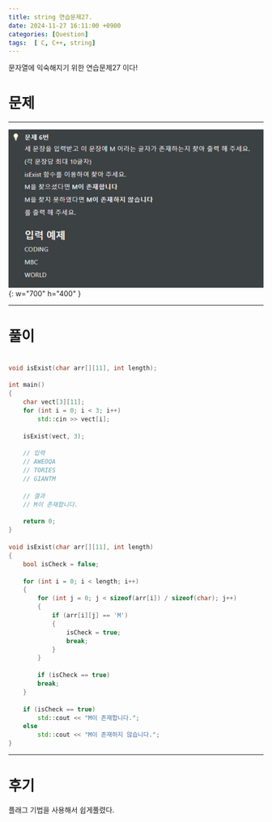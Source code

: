 ```yaml
---
title: string 연습문제27.
date: 2024-11-27 16:11:00 +0900
categories: [Question]  
tags:  [ C, C++, string]
---
```


문자열에 익숙해지기 위한 연습문제27 이다!

# 문제   
---------------------------------------

![Desktop View](/assets/img/string22.png){: w="700" h="400" }

---------------------------------------

# 풀이

```c++

void isExist(char arr[][11], int length);

int main()
{
    char vect[3][11];
    for (int i = 0; i < 3; i++)
        std::cin >> vect[i];
    
    isExist(vect, 3);
    
    // 입력
    // AWEOQA
    // TORIES
    // GIANTM

    // 결과
    // M이 존재합니다.

    return 0;
}

void isExist(char arr[][11], int length)
{
    bool isCheck = false;
    
    for (int i = 0; i < length; i++)
    {
        for (int j = 0; j < sizeof(arr[i]) / sizeof(char); j++)
        {
            if (arr[i][j] == 'M')
            {
                isCheck = true;
                break;
            }
        }
    
        if (isCheck == true)
        break;
    }
    
    if (isCheck == true)
        std::cout << "M이 존재합니다.";
    else
        std::cout << "M이 존재하지 않습니다.";
}

```
---------------------------------------

# 후기

플래그 기법을 사용해서 쉽게풀렸다.

